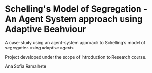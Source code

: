 # Schelling's Model of Segregation - An Agent System approach using Adaptive Beahviour

A case-study using an agent-system approach to Schelling's model of segregation using adaptive agents. 

Project developed under the scope of Introduction to Research course. 

Ana Sofia Ramalhete
